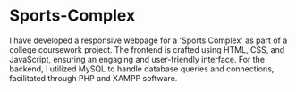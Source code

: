 # Sports-Complex

I have developed a responsive webpage for a 'Sports Complex' as part of a college coursework project. The frontend is crafted using HTML, CSS, and JavaScript, ensuring an engaging and user-friendly interface. For the backend, I utilized MySQL to handle database queries and connections, facilitated through PHP and XAMPP software.
